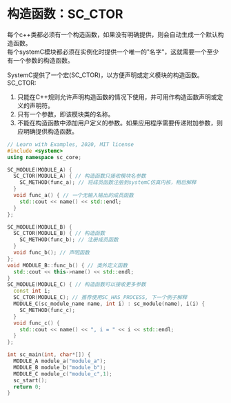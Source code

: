 # 构造函数：SC_CTOR

每个c++类都必须有一个构造函数，如果没有明确提供，则会自动生成一个默认构造函数。  
每个systemC模块都必须在实例化时提供一个唯一的"名字"，这就需要一个至少有一个参数的构造函数。

SystemC提供了一个宏(SC_CTOR)，以方便声明或定义模块的构造函数。
SC_CTOR:

1. 只能在C++规则允许声明构造函数的情况下使用，并可用作构造函数声明或定义的声明符。
2. 只有一个参数，即该模块类的名称。
3. 不能在构造函数中添加用户定义的参数。如果应用程序需要传递附加参数，则应明确提供构造函数。  

```c++
// Learn with Examples, 2020, MIT license
#include <systemc>
using namespace sc_core;

SC_MODULE(MODULE_A) {
  SC_CTOR(MODULE_A) { // 构造函数只接收模块名参数
    SC_METHOD(func_a); // 将成员函数注册到systemC仿真内核，稍后解释
  }
  void func_a() { // 一个无输入输出的成员函数
    std::cout << name() << std::endl;
  }
};

SC_MODULE(MODULE_B) {
  SC_CTOR(MODULE_B) { // 构造函数
    SC_METHOD(func_b); // 注册成员函数
  }
  void func_b(); // 声明函数
};
void MODULE_B::func_b() { // 类外定义函数
  std::cout << this->name() << std::endl;
}
SC_MODULE(MODULE_C) { // 构造函数可以接收更多参数
  const int i;
  SC_CTOR(MODULE_C); // 推荐使用SC_HAS_PROCESS, 下一个例子解释
  MODULE_C(sc_module_name name, int i) : sc_module(name), i(i) {
    SC_METHOD(func_c);
  }
  void func_c() {
    std::cout << name() << ", i = " << i << std::endl;
  }
};

int sc_main(int, char*[]) {
  MODULE_A module_a("module_a");
  MODULE_B module_b("module_b");
  MODULE_C module_c("module_c",1);
  sc_start();
  return 0;
}
```
